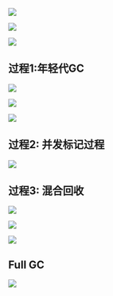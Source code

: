 ![](https://youpaiyun.zongqilive.cn/image/20200609160743.png)

![](https://youpaiyun.zongqilive.cn/image/20200609160801.png)



![](https://youpaiyun.zongqilive.cn/image/20200609161013.png)



## 过程1:年轻代GC

![](https://youpaiyun.zongqilive.cn/image/20200609161525.png)

![](https://youpaiyun.zongqilive.cn/image/20200609161532.png)

![](https://youpaiyun.zongqilive.cn/image/20200609161543.png)

## 过程2: 并发标记过程

![](https://youpaiyun.zongqilive.cn/image/20200609161625.png)



## 过程3: 混合回收

![](https://youpaiyun.zongqilive.cn/image/20200609161648.png)

![](https://youpaiyun.zongqilive.cn/image/20200609162709.png)



![](https://youpaiyun.zongqilive.cn/image/20200609162719.png)





## Full GC

![](https://youpaiyun.zongqilive.cn/image/20200609162734.png)























































































